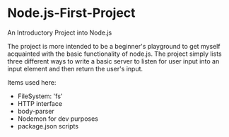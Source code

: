# Node.js-First-Project
 An Introductory Project into Node.js

The project is more intended to be a beginner's playground to get myself acquainted with the basic functionality of node.js. 
The project simply lists three different ways to write a basic server to listen for user input into an input element and then return the user's input. 

Items used here: 
- FileSystem: 'fs'
- HTTP interface
- body-parser
- Nodemon for dev purposes
- package.json scripts
